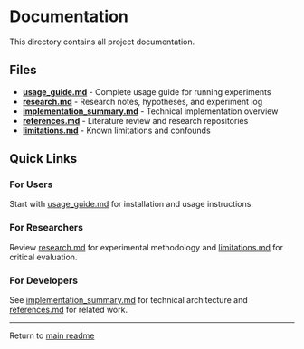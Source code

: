 # Documentation

This directory contains all project documentation.

## Files

- **[usage_guide.md](usage_guide.md)** - Complete usage guide for running experiments
- **[research.md](research.md)** - Research notes, hypotheses, and experiment log
- **[implementation_summary.md](implementation_summary.md)** - Technical implementation overview
- **[references.md](references.md)** - Literature review and research repositories
- **[limitations.md](limitations.md)** - Known limitations and confounds

## Quick Links

### For Users
Start with [usage_guide.md](usage_guide.md) for installation and usage instructions.

### For Researchers
Review [research.md](research.md) for experimental methodology and [limitations.md](limitations.md) for critical evaluation.

### For Developers
See [implementation_summary.md](implementation_summary.md) for technical architecture and [references.md](references.md) for related work.

---

Return to [main readme](../readme.md)
